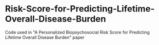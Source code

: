 # Risk-Score-for-Predicting-Lifetime-Overall-Disease-Burden
Code used in "A Personalized Biopsychosocial Risk Score for Predicting Lifetime Overall Disease Burden" paper
